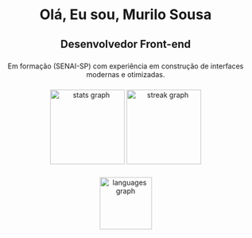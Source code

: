 <h1 align="center">Olá, Eu sou, Murilo Sousa</h1>

###

<h2 align="center">Desenvolvedor Front-end</h2>

###

<p align="center">Em formação (SENAI-SP) com experiência em construção de interfaces modernas e otimizadas.</p>

###

<div align="center">
  <img src="https://github-readme-stats.vercel.app/api?username=Murilo-Sousa&hide_title=false&hide_rank=false&show_icons=true&include_all_commits=true&count_private=true&disable_animations=false&theme=github_dark&locale=pt-br&hide_border=false&order=1" height="150" alt="stats graph"  />
  <img src="https://streak-stats.demolab.com?user=Murilo-Sousa&locale=pt-br&mode=daily&theme=github_dark&hide_border=false&border_radius=5&order=3" height="150" alt="streak graph"  />
</div>

###

<div align="center">
  <img src="https://github-readme-stats.vercel.app/api/top-langs?username=Murilo-Sousa&locale=pt-br&hide_title=false&layout=compact&card_width=320&langs_count=5&theme=github_dark&hide_border=false&order=2" height="105" alt="languages graph"  />
</div>

###
